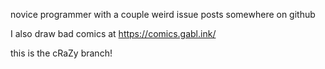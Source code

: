 novice programmer with a couple weird issue posts somewhere on github

I also draw bad comics at https://comics.gabl.ink/

this is the cRaZy branch!
